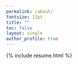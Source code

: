 ```yaml
---
permalink: /about/
fontsize: 12pt
title: ""
toc: false
layout: single
author_profile: true
---
```


{% include resume.html %}